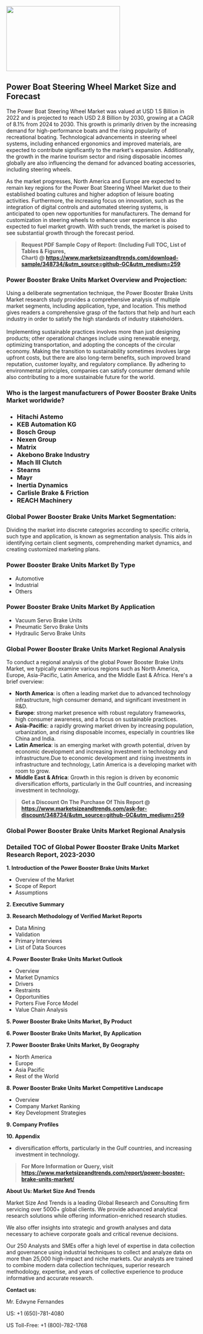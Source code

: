 <p><img class="alignnone size-medium wp-image-20088" src="https://ffe5etoiles.com/wp-content/uploads/2024/12/MST1-300x171.png" alt="" width="300" height="171" /></p><h2>Power Boat Steering Wheel Market Size and Forecast</h2><p>The Power Boat Steering Wheel Market was valued at USD 1.5 Billion in 2022 and is projected to reach USD 2.8 Billion by 2030, growing at a CAGR of 8.1% from 2024 to 2030. This growth is primarily driven by the increasing demand for high-performance boats and the rising popularity of recreational boating. Technological advancements in steering wheel systems, including enhanced ergonomics and improved materials, are expected to contribute significantly to the market's expansion. Additionally, the growth in the marine tourism sector and rising disposable incomes globally are also influencing the demand for advanced boating accessories, including steering wheels.</p><p>As the market progresses, North America and Europe are expected to remain key regions for the Power Boat Steering Wheel Market due to their established boating cultures and higher adoption of leisure boating activities. Furthermore, the increasing focus on innovation, such as the integration of digital controls and automated steering systems, is anticipated to open new opportunities for manufacturers. The demand for customization in steering wheels to enhance user experience is also expected to fuel market growth. With such trends, the market is poised to see substantial growth through the forecast period.</p></p><blockquote id="" class=""><strong>Request PDF Sample Copy of Report: (Including Full TOC, List of Tables &amp; Figures, Chart)&nbsp;@&nbsp;<strong><a href="https://www.marketsizeandtrends.com/download-sample/348734/&utm_source=github-GC&utm_medium=259" target="_blank">https://www.marketsizeandtrends.com/download-sample/348734/&utm_source=github-GC&utm_medium=259</a></strong></strong></blockquote><h3 id="" class="">Power Booster Brake Units Market&nbsp;Overview and Projection:</h3><p id="" class="">Using a deliberate segmentation technique, the Power Booster Brake Units Market research study provides a comprehensive analysis of multiple market segments, including application, type, and location. This method gives readers a comprehensive grasp of the factors that help and hurt each industry in order to satisfy the high standards of industry stakeholders. <br /> <br />Implementing sustainable practices involves more than just designing products; other operational changes include using renewable energy, optimizing transportation, and adopting the concepts of the circular economy. Making the transition to sustainability sometimes involves large upfront costs, but there are also long-term benefits, such improved brand reputation, customer loyalty, and regulatory compliance. By adhering to environmental principles, companies can satisfy consumer demand while also contributing to a more sustainable future for the world.</p><h3 id="" class="">Who is the largest manufacturers of&nbsp;Power Booster Brake Units Market worldwide?</h3><h3 class=""><p><ul><li>Hitachi Astemo </li><li> KEB Automation KG </li><li> Bosch Group </li><li> Nexen Group </li><li> Matrix </li><li> Akebono Brake Industry </li><li> Mach III Clutch </li><li> Stearns </li><li> Mayr </li><li> Inertia Dynamics </li><li> Carlisle Brake & Friction </li><li> REACH Machinery</li></ul></p></h3><h3 id="" class="">Global&nbsp;Power Booster Brake Units Market Segmentation:</h3><p id="" class="">Dividing the market into discrete categories according to specific criteria, such type and application, is known as segmentation analysis. This aids in identifying certain client segments, comprehending market dynamics, and creating customized marketing plans.</p><h3 id="" class="">Power Booster Brake Units Market&nbsp;By Type</h3><p><p><ul><li>Automotive</li><li> Industrial</li><li> Others</p></li></ul></p></p><h3 id="" class="">Power Booster Brake Units Market&nbsp;By Application</h3><p class=""><p><ul><li>Vacuum Servo Brake Units</li><li> Pneumatic Servo Brake Units</li><li> Hydraulic Servo Brake Units</li></ul></p></p><h3 id="" class="">Global Power Booster Brake Units Market Regional Analysis</h3><p id="" class="">To conduct a regional analysis of the global Power Booster Brake Units Market, we typically examine various regions such as North America, Europe, Asia-Pacific, Latin America, and the Middle East &amp; Africa. Here's a brief overview:</p><ul><li><strong>North America</strong>: is often a leading market due to advanced technology infrastructure, high consumer demand, and significant investment in R&amp;D.</li><li><strong>Europe</strong>: strong market presence with robust regulatory frameworks, high consumer awareness, and a focus on sustainable practices.</li><li><strong>Asia-Pacific</strong>: a rapidly growing market driven by increasing population, urbanization, and rising disposable incomes, especially in countries like China and India.</li><li><strong>Latin America</strong>: is an emerging market with growth potential, driven by economic development and increasing investment in technology and infrastructure.Due to economic development and rising investments in infrastructure and technology, Latin America is a developing market with room to grow.</li><li><strong>Middle East &amp; Africa</strong>: Growth in this region is driven by economic diversification efforts, particularly in the Gulf countries, and increasing investment in technology.</li></ul><blockquote id="" class=""><strong>Get a Discount On The Purchase Of This Report @ <strong><a href="https://www.marketsizeandtrends.com/ask-for-discount/348734/&utm_source=github-GC&utm_medium=259" target="_blank">https://www.marketsizeandtrends.com/ask-for-discount/348734/&utm_source=github-GC&utm_medium=259</a></strong></strong></blockquote><h3 id="" class="">Global Power Booster Brake Units Market Regional Analysis</h3><h3 id="" class="">Detailed TOC of Global Power Booster Brake Units Market Research Report, 2023-2030</h3><p id="" class=""><strong>1. Introduction of the Power Booster Brake Units Market</strong></p><ul><li>Overview of the Market</li><li>Scope of Report</li><li>Assumptions</li></ul><p id="" class=""><strong>2. Executive Summary</strong></p><p id="" class=""><strong>3. Research Methodology of Verified Market Reports</strong></p><ul><li>Data Mining</li><li>Validation</li><li>Primary Interviews</li><li>List of Data Sources</li></ul><p id="" class=""><strong>4. Power Booster Brake Units Market Outlook</strong></p><ul><li>Overview</li><li>Market Dynamics</li><li>Drivers</li><li>Restraints</li><li>Opportunities</li><li>Porters Five Force Model</li><li>Value Chain Analysis</li></ul><p id="" class=""><strong>5. Power Booster Brake Units Market, By Product</strong></p><p id="" class=""><strong>6. Power Booster Brake Units Market, By Application</strong></p><p id="" class=""><strong>7. Power Booster Brake Units Market, By Geography</strong></p><ul><li>North America</li><li>Europe</li><li>Asia Pacific</li><li>Rest of the World</li></ul><p id="" class=""><strong>8. Power Booster Brake Units Market Competitive Landscape</strong></p><ul><li>Overview</li><li>Company Market Ranking</li><li>Key Development Strategies</li></ul><p id="" class=""><strong>9. Company Profiles</strong></p><p id="" class=""><strong>10. Appendix</strong></p><ul><li>diversification efforts, particularly in the Gulf countries, and increasing investment in technology.</li></ul><blockquote id="" class=""><strong>For More Information or Query, visit <strong><strong><a href="https://www.marketsizeandtrends.com/report/power-booster-brake-units-market/" target="_blank">https://www.marketsizeandtrends.com/report/power-booster-brake-units-market/</a></strong></strong></strong></blockquote><p id="" class=""><strong>About Us: Market Size And Trends</strong></p><p id="" class="">Market Size And Trends is a leading Global Research and Consulting firm servicing over 5000+ global clients. We provide advanced analytical research solutions while offering information-enriched research studies.</p><p id="" class="">We also offer insights into strategic and growth analyses and data necessary to achieve corporate goals and critical revenue decisions.</p><p id="" class="">Our 250 Analysts and SMEs offer a high level of expertise in data collection and governance using industrial techniques to collect and analyze data on more than 25,000 high-impact and niche markets. Our analysts are trained to combine modern data collection techniques, superior research methodology, expertise, and years of collective experience to produce informative and accurate research.</p><p id="" class=""><strong>Contact us:</strong></p><p id="" class="">Mr. Edwyne Fernandes</p><p id="" class="">US: +1 (650)-781-4080</p><p id="" class="">US Toll-Free: +1 (800)-782-1768</p>
